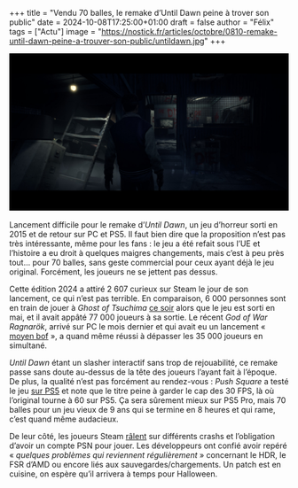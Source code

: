 +++
title = "Vendu 70 balles, le remake d’Until Dawn peine à trover son public"
date = 2024-10-08T17:25:00+01:00
draft = false
author = "Félix"
tags = ["Actu"]
image = "https://nostick.fr/articles/octobre/0810-remake-until-dawn-peine-a-trouver-son-public/untildawn.jpg"
+++

![Le jeu Until Dawn](untildawn.jpg) 

Lancement difficile pour le remake d’*Until Dawn*, un jeu d’horreur sorti en 2015 et de retour sur PC et PS5. Il faut bien dire que la proposition n’est pas très intéressante, même pour les fans : le jeu a été refait sous l’UE et l’histoire a eu droit à quelques maigres changements, mais c’est à peu près tout… pour 70 balles, sans geste commercial pour ceux ayant déjà le jeu original. Forcément, les joueurs ne se jettent pas dessus.

Cette édition 2024 a attiré 2 607 curieux sur Steam le jour de son lancement, ce qui n’est pas terrible. En comparaison, 6 000 personnes sont en train de jouer à *Ghost of Tsuchima* [ce soir](https://steamdb.info/app/2215430/charts/) alors que le jeu est sorti en mai, et il avait appâté 77 000 joueurs à sa sortie. Le récent *‌God of War Ragnarök*, arrivé sur PC le mois dernier et qui avait eu un lancement « [moyen bof](https://nostick.fr/articles/2024/septembre/2309-god-of-war-ragnarok-pc-moyen-lancement/) », a quand même réussi à dépasser les 35 000 joueurs en simultané.

*Until Dawn* étant un slasher interactif sans trop de rejouabilité, ce remake passe sans doute au-dessus de la tête des joueurs l’ayant fait à l’époque. De plus, la qualité n’est pas forcément au rendez-vous : *Push Square* a testé le jeu [sur PS5](https://www.pushsquare.com/reviews/ps5/until-dawn) et note que le titre peine à garder le cap des 30 FPS, là où l’original tourne à 60 sur PS5. Ça sera sûrement mieux sur PS5 Pro, mais 70 balles pour un jeu vieux de 9 ans qui se termine en 8 heures et qui rame, c’est quand même audacieux. 

De leur côté, les joueurs Steam [râlent](https://store.steampowered.com/app/2172010/Until_Dawn/#app_reviews_hash) sur différents crashs et l’obligation d’avoir un compte PSN pour jouer. Les développeurs ont confié avoir repéré « *quelques problèmes qui reviennent régulièrement* » concernant le HDR, le FSR d’AMD ou encore liés aux sauvegardes/chargements. Un patch est en cuisine, on espère qu’il arrivera à temps pour Halloween.



